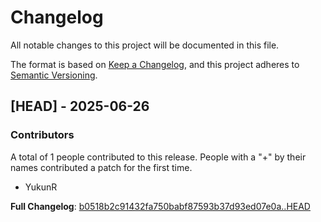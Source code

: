 # Changelog

All notable changes to this project will be documented in this file.

The format is based on [Keep a Changelog](https://keepachangelog.com/en/1.0.0/),
and this project adheres to [Semantic Versioning](https://semver.org/spec/v2.0.0.html).

## [HEAD] - 2025-06-26

### Contributors

A total of 1 people contributed to this release. People with a "+" by their names contributed a patch for the first time.

- YukunR


**Full Changelog**: [b0518b2c91432fa750babf87593b37d93ed07e0a..HEAD](https://github.com/xulab-research/TidyMut/compare/b0518b2c91432fa750babf87593b37d93ed07e0a..HEAD)